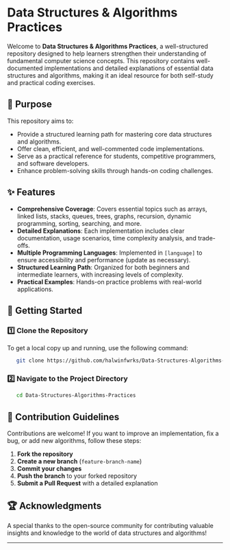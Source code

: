 # Data Structures & Algorithms Practices

Welcome to **Data Structures & Algorithms Practices**, a well-structured repository designed to help learners strengthen their understanding of fundamental computer science concepts. This repository contains well-documented implementations and detailed explanations of essential data structures and algorithms, making it an ideal resource for both self-study and practical coding exercises.

## 📌 Purpose
This repository aims to:
- Provide a structured learning path for mastering core data structures and algorithms.
- Offer clean, efficient, and well-commented code implementations.
- Serve as a practical reference for students, competitive programmers, and software developers.
- Enhance problem-solving skills through hands-on coding challenges.

## ✨ Features
- **Comprehensive Coverage**: Covers essential topics such as arrays, linked lists, stacks, queues, trees, graphs, recursion, dynamic programming, sorting, searching, and more.
- **Detailed Explanations**: Each implementation includes clear documentation, usage scenarios, time complexity analysis, and trade-offs.
- **Multiple Programming Languages**: Implemented in `[language]` to ensure accessibility and performance (update as necessary).
- **Structured Learning Path**: Organized for both beginners and intermediate learners, with increasing levels of complexity.
- **Practical Examples**: Hands-on practice problems with real-world applications.

## 🚀 Getting Started

### 1️⃣ Clone the Repository
To get a local copy up and running, use the following command:
```bash
   git clone https://github.com/halwinfwrks/Data-Structures-Algorithms-Practices.git
```

### 2️⃣ Navigate to the Project Directory
```bash
   cd Data-Structures-Algorithms-Practices
```

## 📝 Contribution Guidelines
Contributions are welcome! If you want to improve an implementation, fix a bug, or add new algorithms, follow these steps:

1. **Fork the repository**
2. **Create a new branch** (`feature-branch-name`)
3. **Commit your changes**
4. **Push the branch** to your forked repository
5. **Submit a Pull Request** with a detailed explanation

## 🏆 Acknowledgments
A special thanks to the open-source community for contributing valuable insights and knowledge to the world of data structures and algorithms!

---

